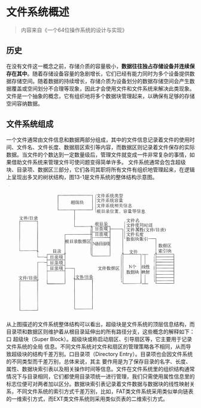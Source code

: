 # 文件系统概述
> 内容来自《一个64位操作系统的设计与实现》

## 历史
在没有文件这一概念之前，存储介质的容量极小，**数据往往独占存储设备并连续保存在其中**。随着存储设备容量的急剧增长，它们已经有能力同时为多个设备提供数据存储空间。随着数据的持续增长，存储介质为设备划分的数据存储空间会产生数据覆盖或空间划分不合理等现象，因此才会使用文件和文件系统来解决此类现象。
文件是一个抽象的概念，它有组织地将多个数据块管理起来，以确保有足够的存储空间容纳数据。


## 文件系统组成
一个文件通常由文件信息和数据两部分组成，其中的文件信息记录着文件的使用时间、文件名、文件长度、数据扇区索引等内容，而数据区则记录着文件保存的实际数据。当文件的个数达到一定数量级后，管理文件就变成一件非常复杂的事情，如果借助文件系统来管理文件可使问题变得简单许多。
文件系统通常会包含超级块、目录项、数据区三部分，它们各司其职将所有文件有组织地管理起来，在逻辑上呈现出多叉的树状结构，图13-1是文件系统的整体结构示意图。

![file_sys](README.assets/file_sys.png)

从上图描述的文件系统整体结构可以看出，超级块是文件系统的顶层信息结构，而目录项和数据区则维护着从根目录延伸出的所有路径分支，这些概念的解释如下：
口 超级块（Super Block）。超级块或称启动扇区、引导扇区等，它主要用于记录文件系统的全局
信息。不同文件系统对文件和扇区的管理策略各不相同，从而导致超级块的结构千差万别。口目录项（Directory Entry）。目录项也会因文件系统的不同类型而千差万别，总体来说，其主
要作用是为了保存目录的名字、长度、属性、数据块索引表以及相关操作时间等信息。文件在文件系统里的组织结构通常情况下与目录相同，它们都使用目录项统一进行管理，我们只需使用属性信息里的标志位便可对两者加以区分。数据块索引表记录着文件数据与数据块的线性映射关系，不同文件系统的索引方式千差万别，比如，FAT类文件系统采用类似单向链表的一维索引方式，而EXT类文件系统则采用类似页表的二维索引方式。
